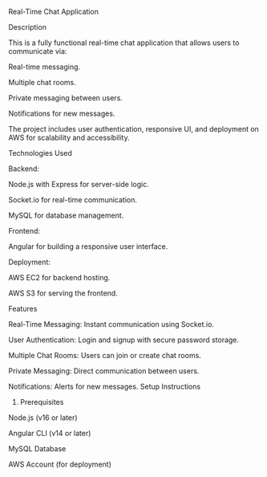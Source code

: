Real-Time Chat Application

Description

This is a fully functional real-time chat application that allows users to communicate via:

Real-time messaging.

Multiple chat rooms.

Private messaging between users.

Notifications for new messages.

The project includes user authentication, responsive UI, and deployment on AWS for scalability and accessibility.

Technologies Used

Backend:

Node.js with Express for server-side logic.

Socket.io for real-time communication.

MySQL for database management.

Frontend:

Angular for building a responsive user interface.

Deployment:

AWS EC2 for backend hosting.

AWS S3 for serving the frontend.

Features

Real-Time Messaging: Instant communication using Socket.io.

User Authentication: Login and signup with secure password storage.

Multiple Chat Rooms: Users can join or create chat rooms.

Private Messaging: Direct communication between users.

Notifications: Alerts for new messages.
Setup Instructions

1. Prerequisites

Node.js (v16 or later)

Angular CLI (v14 or later)

MySQL Database

AWS Account (for deployment)